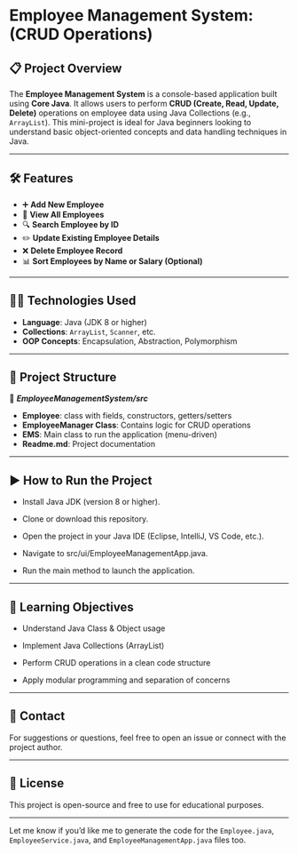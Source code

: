# Employee Management System: (CRUD Operations)

## 📋 Project Overview

The **Employee Management System** is a console-based application built using **Core Java**. It allows users to perform **CRUD (Create, Read, Update, Delete)** operations on employee data using Java Collections (e.g., `ArrayList`). This mini-project is ideal for Java beginners looking to understand basic object-oriented concepts and data handling techniques in Java.

---

## 🛠️ Features

- ➕ **Add New Employee**
- 📄 **View All Employees**
- 🔍 **Search Employee by ID**
- ✏️ **Update Existing Employee Details**
- ❌ **Delete Employee Record**
- 📊 **Sort Employees by Name or Salary (Optional)**

---

## 🧑‍💻 Technologies Used

- **Language**: Java (JDK 8 or higher)
- **Collections**: `ArrayList`, `Scanner`, etc.
- **OOP Concepts**: Encapsulation, Abstraction, Polymorphism

---

## 📂 Project Structure
📁 ***EmployeeManagementSystem/src***
- **Employee**: class with fields, constructors, getters/setters
- **EmployeeManager Class**: Contains logic for CRUD operations
- **EMS**: Main class to run the application (menu-driven)
- **Readme.md**: Project documentation

---

## ▶️ How to Run the Project
- Install Java JDK (version 8 or higher).

- Clone or download this repository.

- Open the project in your Java IDE (Eclipse, IntelliJ, VS Code, etc.).

- Navigate to src/ui/EmployeeManagementApp.java.

- Run the main method to launch the application.

---

## 📌 Learning Objectives
- Understand Java Class & Object usage

- Implement Java Collections (ArrayList)

- Perform CRUD operations in a clean code structure

- Apply modular programming and separation of concerns

---

## 📧 Contact
For suggestions or questions, feel free to open an issue or connect with the project author.

---

## 📄 License
This project is open-source and free to use for educational purposes.

---

Let me know if you’d like me to generate the code for the `Employee.java`, `EmployeeService.java`, and `EmployeeManagementApp.java` files too.



